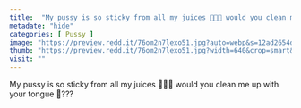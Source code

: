 ```yaml
---
title:  "My pussy is so sticky from all my juices 🤤💦💦 would you clean me up with your tongue 👅???"
metadate: "hide"
categories: [ Pussy ]
image: "https://preview.redd.it/76om2n7lexo51.jpg?auto=webp&s=12ad2654d91bf444dd4d652bf1dc87e1144e2483"
thumb: "https://preview.redd.it/76om2n7lexo51.jpg?width=640&crop=smart&auto=webp&s=d6540978ca966fed2d43822d6ff669a667187f15"
visit: ""
---
```

My pussy is so sticky from all my juices 🤤💦💦 would you clean me up with your tongue 👅???
